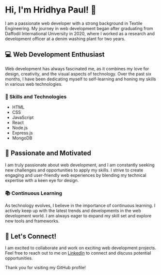 # Hi, I'm Hridhya Paul! 👋

I am a passionate web developer with a strong background in Textile Engineering. My journey in web development began after graduating from Daffodil International University in 2020, where I worked as a research and development officer at a denim washing plant for two years.

## 💻 Web Development Enthusiast

Web development has always fascinated me, as it combines my love for design, creativity, and the visual aspects of technology. Over the past six months, I have been dedicating myself to self-learning and honing my skills in various web technologies.

### 🚀 Skills and Technologies

- HTML
- CSS
- JavaScript
- React
- Node.js
- Express.js
- MongoDB

## 🌟 Passionate and Motivated

I am truly passionate about web development, and I am constantly seeking new challenges and opportunities to apply my skills. I strive to create engaging and user-friendly web experiences by blending my technical expertise with a keen eye for design.

### 📚 Continuous Learning

As technology evolves, I believe in the importance of continuous learning. I actively keep up with the latest trends and developments in the web development world. I am always eager to expand my skill set and explore new tools and frameworks.

## 🤝 Let's Connect!

I am excited to collaborate and work on exciting web development projects. Feel free to reach out to me on [LinkedIn](https://www.linkedin.com/in/hridhya-paul-38099a114/) to connect and discuss potential opportunities.

Thank you for visiting my GitHub profile!
